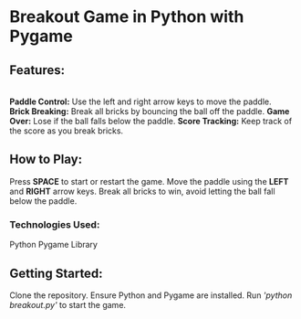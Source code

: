 # Breakout Game in Python with Pygame 

## Features:

<br>**Paddle Control:** Use the left and right arrow keys to move the paddle.</br>
**Brick Breaking:** Break all bricks by bouncing the ball off the paddle.
**Game Over:** Lose if the ball falls below the paddle.
**Score Tracking:** Keep track of the score as you break bricks.

## How to Play:

Press **SPACE** to start or restart the game.
Move the paddle using the **LEFT** and **RIGHT** arrow keys.
Break all bricks to win, avoid letting the ball fall below the paddle.

### Technologies Used:

Python
Pygame Library

## Getting Started:

Clone the repository.
Ensure Python and Pygame are installed.
Run _'python breakout.py'_ to start the game.
